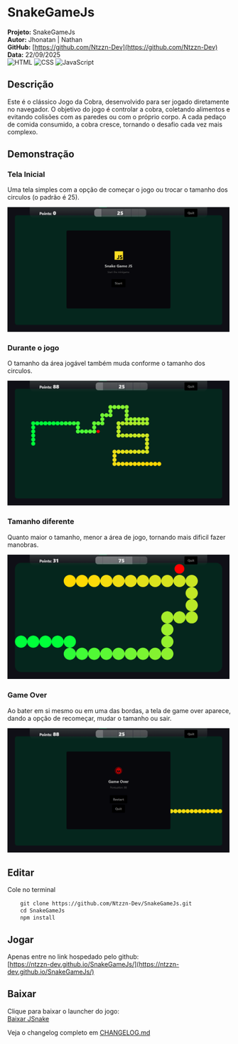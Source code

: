 # SnakeGameJs

**Projeto:** SnakeGameJs  
**Autor:** Jhonatan | Nathan  
**GitHub:** [https://github.com/Ntzzn-Dev](https://github.com/Ntzzn-Dev)  
**Data:** 22/09/2025  
![HTML](https://img.shields.io/badge/HTML5-E34F26?style=for-the-badge&logo=html5&logoColor=white)
![CSS](https://img.shields.io/badge/CSS3-1572B6?style=for-the-badge&logo=css3&logoColor=white)
![JavaScript](https://img.shields.io/badge/JavaScript-F7DF1E?style=for-the-badge&logo=javascript&logoColor=black) 

## Descrição  

Este é o clássico Jogo da Cobra, desenvolvido para ser jogado diretamente no navegador. O objetivo do jogo é controlar a cobra, coletando alimentos e evitando colisões com as paredes ou com o próprio corpo. A cada pedaço de comida consumido, a cobra cresce, tornando o desafio cada vez mais complexo.     

## Demonstração  

### Tela Inicial  
Uma tela simples com a opção de começar o jogo ou trocar o tamanho dos circulos (o padrão é 25).  
<p float="left">
<img src="assets/start.png" width="500"/>
</p>

### Durante o jogo  
O tamanho da área jogável também muda conforme o tamanho dos circulos.    
<p float="left">
<img src="assets/size25.png" width="500"/>
</p>

### Tamanho diferente 
Quanto maior o tamanho, menor a área de jogo, tornando mais dificil fazer manobras.    
<p float="left">
<img src="assets/size75.png" width="500"/>
</p>

### Game Over
Ao bater em si mesmo ou em uma das bordas, a tela de game over aparece, dando a opção de recomeçar, mudar o tamanho ou sair.    
<p float="left">
<img src="assets/gameover.png" width="500"/>
</p>

## Editar
Cole no terminal
```
    git clone https://github.com/Ntzzn-Dev/SnakeGameJs.git
    cd SnakeGameJs
    npm install
```

## Jogar  
Apenas entre no link hospedado pelo github:    
[https://ntzzn-dev.github.io/SnakeGameJs/](https://ntzzn-dev.github.io/SnakeGameJs/)  
  
## Baixar  
Clique para baixar o launcher do jogo:  
[Baixar JSnake](https://github.com/Ntzzn-Dev/SnakeGameJs/releases/download/2.2.0/JSnakeGame.Setup.2.2.0.exe)   

Veja o changelog completo em [CHANGELOG.md](CHANGELOG.md)